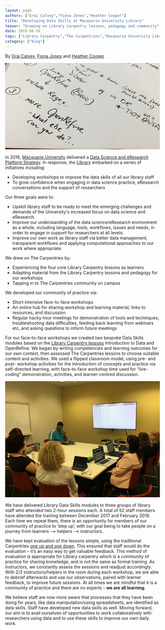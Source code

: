 ```yaml
---
layout: page
authors: ["Grai Calvey","Fiona Jones","Heather Cooper"]
title: "Developing Data Skills at Macquarie University Library"
teaser: "Drawing on Library Carpentry lessons, pedagogy and community"
date: 2019-06-XX
tags: ["Library Carpentry","The Carpentries","Macquarie University Library","Data Science","Data Skills","eResearch","Community of Practice","Workshops","Lessons"]
category: ["blog"]
---
```


By [Grai Calvey](https://twitter.com/grai_calvey), [Fiona Jones](https://twitter.com/FionaJ_Lib) and [Heather Cooper](https://twitter.com/coopshe1)

![Macquarie University Library Library Carpentry Planning](/images/mq-planning.jpg)

In 2016, [Macquarie University](https://www.mq.edu.au/) delivered a [Data Science and eResearch Platform Strategy](https://staff.mq.edu.au/research/strategy-priorities-and-initiatives/data-science-and-eresearch/Data-Science-and-eResearch-Platform-STRATEGY.pdf). In response, the [Library](https://www.mq.edu.au/about/campus-services-and-facilities/library) embarked on a series of initiatives including: 

- Developing workshops to improve the data skills of all our library staff
- To grow confidence when engaging in data science practice, eResearch conversations and the support of researchers

Our three goals were to: 

-	Upskill library staff to be ready to meet the emerging challenges and demands of the University's increased focus on data science and eResearch.
-	Improve our understanding of the data science/eResearch environment as a whole, including language, tools, workflows, issues and needs, in order to engage in support for researchers at all levels.
-	Improve our own work as library staff via better data management, transparent workflows and applying computational approaches to our work where appropriate.

We drew on The Carpentries by:

-	Experiencing the four core Library Carpentry lessons as learners
-	Adapting material from the Library Carpentry lessons and pedagogy for our workshops
-	Tapping in to The Carpentries community on campus

We developed our community of practice via:

-	Short intensive face-to-face workshops
-	An online hub for sharing workshop and learning material, links to resources, and discussion
-	Regular hacky hour meetings for demonstration of tools and techniques, troubleshooting data difficulties, feeding back learning from webinars etc, and asking questions to inform future meetings

For our face-to-face workshops we created two bespoke Data Skills modules based on the [Library Carpentry lessons](https://librarycarpentry.org/lessons/) Introduction to Data and OpenRefine. We began by writing competencies and learning outcomes for our own context, then assessed The Carpentries lessons to choose suitable content and activities. We used a flipped classroom model, using pre- and post- workshop activities for the introduction of concepts and practice via self-directed learning, with face-to-face workshop time used for “live-coding” demonstration, activities, and learner-centred discussion. 

![Macquarie University Library Hacky Hours](/images/mq-hackyhour.jpg)

We have delivered Library Data Skills modules to three groups of library staff who attended two 2-hour sessions each. A total of 52 staff members have attended the training between December 2017 and February 2019. Each time we repeat them, there is an opportunity for members of our community of practice to ‘step up’, with our goal being to take people on a journey from learners --> helpers --> instructors.

We have kept evaluation of the lessons simple, using the traditional Carpentries [one up and one down](https://carpentries.github.io/instructor-training/06-feedback/). This ensured that staff would do the evaluation – it’s an easy way to get valuable feedback. This method of evaluation is appropriate for Library carpentry which is a community of practice for sharing knowledge, and is not the same as formal training. As instructors, we constantly assess the sessions and readjust accordingly. With 2/3 instructors/helpers in the room during each workshop, we are able to debrief afterwards and use our observations, paired with learner feedback, to improve future sessions. At all times we are mindful that it is a community of practice and there are no experts – **we are all learning**.

We believe staff are now more aware that processes that they have been doing for years, like data manipulation/using spreadsheets, are identified as data skills. Staff have developed new data skills as well. Moving forward, our aim is to avail ourselves of opportunities to work collaboratively with researchers using data and to use these skills to improve our own daily work. 
